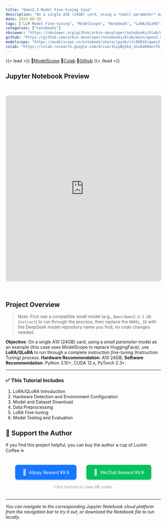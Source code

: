 ```yaml
---
title: "Qwen2.5 Model Fine-tuning Case"
description: "On a single A10 (24GB) card, using a *small parameter* model as an example (this case uses ModelScope to replace HuggingFace), use **LoRA/QLoRA** to run through a complete *instruction fine-tuning* (Instruction Tuning) process."
date: 2025-08-20
tags: ["LLM Model Fine-tuning", "ModelScope", "Notebook", "LoRA/QLoRA"]
categories: ["notebooks"]
nbviewer: "https://nbviewer.org/github/arkin-developer/notebooks/blob/main/qwen2.5-fine-tuning/qwen2.5-fine-tuning.ipynb"
github: "https://github.com/arkin-developer/notebooks/blob/main/qwen2.5-fine-tuning/qwen2.5-fine-tuning.ipynb"
modelscope: "https://modelscope.cn/notebook/share/ipynb/cfc09818/qwen2.5-fine-tuning.ipynb"
colab: "https://colab.research.google.com/drive/1ncpNySba_USsDaKDmeJfG_WLBHBxIx9R?usp=sharing"
---
```


{{< lead >}}
🚀[ModelScope](https://modelscope.cn/notebook/share/ipynb/cfc09818/qwen2.5-fine-tuning.ipynb) 🚀[Colab](https://colab.research.google.com/drive/1ncpNySba_USsDaKDmeJfG_WLBHBxIx9R?usp=sharing) 🚀[Github](https://github.com/arkin-developer/notebooks/blob/main/qwen2.5-fine-tuning/qwen2.5-fine-tuning.ipynb)
{{< /lead >}}


## Jupyter Notebook Preview
<iframe 
  src="https://nbviewer.org/github/arkin-developer/notebooks/blob/main/qwen2.5-fine-tuning/qwen2.5-fine-tuning.ipynb"
  width="100%"
  height="600px"
  frameborder="0"
  style="border: 1px solid #e9ecef; border-radius: 8px; margin: 2rem 0;"
  allowfullscreen>
</iframe>



## Project Overview

> Note: First use a compatible small model (e.g., `Qwen/Qwen2.5-1.5B-Instruct`) to run through the process, then replace the `MODEL_ID` with the DeepSeek model repository name you find, no code changes needed.

**Objective**: On a single A10 (24GB) card, using a *small parameter* model as an example (this case uses ModelScope to replace HuggingFace), use **LoRA/QLoRA** to run through a complete *instruction fine-tuning* (Instruction Tuning) process.
**Hardware Recommendation**: A10 24GB;
**Software Recommendation**: Python 3.10+, CUDA 12.x, PyTorch 2.3+.

------

### ✅ This Tutorial Includes

1. LoRA/QLoRA Introduction
2. Hardware Detection and Environment Configuration
3. Model and Dataset Download
4. Data Preprocessing
5. LoRA Fine-tuning
6. Model Testing and Evaluation

## 🙏 Support the Author

If you find this project helpful, you can buy the author a cup of Luckin Coffee ☕️

<div style="text-align: center; margin: 2rem 0;">
  <!-- <img src="/img/reward.jpg" alt="Reward QR Code" style="width: 100%; max-width: 400px; border-radius: 8px; box-shadow: 0 4px 8px rgba(0,0,0,0.1);">
  <p style="margin-top: 1rem; color: #666; font-size: 0.9rem;">Scan to support the author</p> -->
  
  <!-- Mobile-friendly payment links -->
  <div style="display: flex; justify-content: center; gap: 2rem; margin-top: 1.5rem; flex-wrap: wrap;">
    <a href="https://arkin-developer.github.io/blog/img/zhifubao-reward.jpg" target="_blank" rel="noopener" style="display: flex; align-items: center; gap: 0.5rem; padding: 0.75rem 1.5rem; background: #1677ff; color: white; text-decoration: none; border-radius: 8px; font-size: 0.9rem; transition: all 0.3s ease; box-shadow: 0 2px 4px rgba(22,119,255,0.3);">
      <span style="font-size: 1.2rem;">🩵</span>
      <span>Alipay Reward ¥9.9</span>
    </a>
    <a href="https://arkin-developer.github.io/blog/img/wechat-reward.png" target="_blank" rel="noopener" style="display: flex; align-items: center; gap: 0.5rem; padding: 0.75rem 1.5rem; background: #07c160; color: white; text-decoration: none; border-radius: 8px; font-size: 0.9rem; transition: all 0.3s ease; box-shadow: 0 2px 4px rgba(7,193,96,0.3);">
      <span style="font-size: 1.2rem;">💚</span>
      <span>WeChat Reward ¥9.9</span>
    </a>
  </div>
  
  <p style="margin-top: 1rem; color: #999; font-size: 0.8rem;">Click buttons to view QR codes</p>
</div>

---

*You can navigate to the corresponding Jupyter Notebook cloud platform from the navigation bar to try it out, or download the Notebook file to run locally.*
